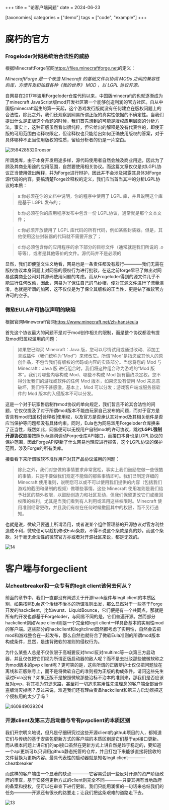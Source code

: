 +++
title = "论客户端问题"
date = 2024-06-23

[taxonomies]
categories = ["demo"]
tags = ["code", "example"]
+++

# 腐朽的官方

### Frogeloder对网易统治合法性的威胁

根据MinecraftForge官网<https://files.minecraftforge.net>的定义：

*MinecraftForge 是一个改造 Minecraft 的基础文件以协调 MODs 之间的兼容性的库，方便开发和加载各种《我的世界》 MOD ，以 LGPL 协议开源。*

自网易在2017年盗用Forgeloder仓库代码以来，中国版minecraft的也就逐渐成为了minecraft JavaScript版mod开发社区第一个能够创造利润的官方社区。自从中国版minecraft诞生的第一天起，这个游戏发行版就没有任何建立在版权问题上的合法性，除此之外，我们还观察到网易所谓正版的真实性依据的不确定性。当我们提出什么是正版这个命题的时候，我们首先想到的可能是版权应用层面的分析方法，事实上，这种正版虽然看似很纯粹，但它给出的解释是没有代表性的，即使正版的可用范围由诠释权限定，但诠释权也只能给出如何正确使用版权的答案，对于具体哪种不正当使用版权的性质，留给分析者的仍是一片空白。

![3594285320roesor](https://github.com/user-attachments/assets/21671c47-40b8-4290-a26a-7ba6851d08a9)

所谓类库，由于本身开发用途多样，源代码使用者自然会触及商业用途，因此为了顾及其商业用途的应用范围，自然要使用相关协议。而这篇文章仅仅是对LGPL协议正当使用做出解释，并为Forge进行辩护，因此并不会涉及揭露其具体对Forge源代码的内容。要搞清楚Forge诠释权的定义，我们应当首当其冲的分析LGPL协议的本质：

>a:你必须在你的文档中说明，你的程序中使用了 LGPL 库，并且说明这个库是基于 LGPL 发布的；

>b:你必须在你的应用程序发布中包含一份 LGPL协议，通常就是那个文本文件；

>c:你必须开放使用了 LGPL 库代码的所有代码，例如某些封装器。但是，其他使用这些封装器的代码就不需要开放了；

>d:你必须包含你的应用程序的余下部分的目标文件（通常就是我们所说的 .o 等等），或者是其他等价的文件。源代码并不是必须的

显然，我们即便望文生义地看，网易也是一条责任都没有履行————我们无需在版权协议本身问题上对网易的侵权行为进行批驳，在这之前forge早已了做出对网易这类商业公司对其源码使用问题的考虑。而从Frogeloder得到的源文件几乎不能进行任何改动，因此，网易为了保住自己的乌纱帽，便对其源文件进行了流量混淆，也就是所谓的加密，这不仅仅是为了保全其版权的正当性，更是钻了微软官方许可的空子。

### 微软EULA许可协议声明的缺陷

根据官网Minewcraft官网<https://www.minecraft.net/zh-hans/eula>

首先这个协议最大的问题不是对于mod创作相关的限制，而是整个协议都没有提及mod归属权滥用的问题：

>如果您已购买 Minecraft：Java 版，您可以尽情试用或通过改动、添加工具或插件（我们统称为“Mod”）来修改它。所谓“Mod”是指您或其他人的原创作品，不包含我们有版权的代码或内容的实质部分。当您将您的 Mod 与 Minecraft：Java 版 进行组合时，我们将这种组合称为游戏的“Mod 版本”。我们对哪些内容构成 Mod、哪些不构成 Mod 拥有最终决定权。您不得分发我们的游戏或软件的任何 Mod 版本，如果您没有使用 Mod 来恶意破坏，我们将不甚感激。基本上，Mod 可以分发；游戏客户端或服务器软件的 Mod 版本的入侵版本不可以分发。

这是一个对于玩家售后制作mod协议的单向规定，我们暂且不论其合法性的问题，它仅仅提及了对于所谓mod版本不能由玩家自己发布的问题，而对于官方是否具有mod归属权|诠释权|使用权，以及官方是否承认其对mod及其相关组件是否应当保护等问题都没有具体约束。同时，Eula也为网易滥用Forgeloder仓库换来了正当性，既然如此，网易便可以无视用户自制mod的许可协议，跳过**LGPL强制开源协议**直接按照Eula漏洞调动Forge仓库API接口，而接口本身也是LGPL协议的保护范围，因此ForgeAPI更新了什么网易也理应进行报告，这个LGPL协议的保护范围，涉及Forge的所有类库。

接着看下来所谓微软不准许用户对其产品协议滥用的问题：

>除此之外，我们对您做的事情要求非常宽松，事实上我们鼓励您做一些很酷的事情，只是不要做我们规定不能做的那些事情即可。我们已制定详细的 Minecraft 使用准则，说明您可以或不可以使用我们提供的内容（包括我们游戏的截图和录制的视频）做哪些事情。这些 Minecraft 使用准则是我们给予社区的额外权限，以鼓励创造力和社区互动，但我们保留更改它们或撤回权限的权利，尤其是当我们看到有人利用或滥用这些权限时。Minecraft 使用准则经常更改，并且我们有权在任何时候撤回其中的权限，而不另行通知。

也就是说，微软只要遇上所谓滥用，或者说某个组件管理器的开源协议对官方利益造成不利，微软便可以趁机修改Eula条款，不得不说这个条款是真的妙。而这个条款，对于毫无合法性的微软官方亦或者对开源社区来说，都是无效的。

![14](https://github.com/user-attachments/assets/ed4176ff-0b4e-4219-9238-159c80d7d227)

# 客户端与forgeclient

### 以cheatbreaker和一众专有的legit client该何去何从？

前面的章节中，我们一直都没有阐述关于开源hack组件与legit client的本质区别，如果按照Eula这个治标不治本的所谓准则出发，那么显然对于一些基于Forge开发的hackclient，比如wurst、LiquidBounce，它们便是有一个共同点，那就是所有的开发也都基于Forgeloder，与网易不同的是，它们普遍开源。然而部分hackclient例如Vape client则是一个完全和legit client一样具备基本的实用性mod的客户端。这些部分的hackclient和legitclinet既然都考虑了实用性，自然会去把mod和游戏整合在一起发布，那么自然也就符合了微软Eula准则的所谓mod版本构成条件，显然，是违背微软的准则的侵权行为。

为什么某些人总是不仅仅限于高喊要反对hmcl反对multimc等一众第三方启动器，并且仅仅把它们视为所谓正版启动器的敌人呢？而不是去批驳那些被微软称之为mod版本的pvp client呢？更可笑的是，这些所谓的正版辩护士仅仅把问题放在离线和正版账号上，而不是将微软自己的准则视为正版的构成条件。请问这些先生读过Eula没有？如果正版不是按照微软那些治标不治本的准则来，那我们是否应该反对pvp，将其视为穷途末路，甚至将一切追求实用性先进理念的客户端全部当作盗版消灭掉呢？反过来说，难道我们还有理由责备hackclient和第三方启动器把这个侵权用的太少了吗？

![460949039204](https://github.com/user-attachments/assets/46681166-4a20-4de3-8130-ce204e7cd0ac)

### 开源client及第三方启动器与专有pvpclient的本质区别

我们开宗明义地说，但凡是仔细研究过这些开源client的github项目的人，都知道它们与传统的基于安装包更新方式的客户端的本质区别是它们基于api接口更新。而从根本问题上讲它们的api接口虽然在更新方式上讲自然是趋于稳定的，要知道一个api更新可以只调用github静态托管的仓库，并且打包下来能够直接将接收的文件替换为更新内容。最具代表性的启动器就是知名legit client————cheatbreaker

而这样的客户端由一个显著的缺点————它容易受到一些反对开源的资产阶级政府的审查，基于安装包更新方式的client则完全不同————只要其拥有当地政府的备案和授权，便可以在审查下进行更新。我们只能用澜恒的一句话来总结我们的任务————开源还有很长的路要走；让我们把这条艰难的道路走下去。

![13](https://github.com/user-attachments/assets/5b6b6f87-15cd-4a13-be34-90d449ebe16b)
